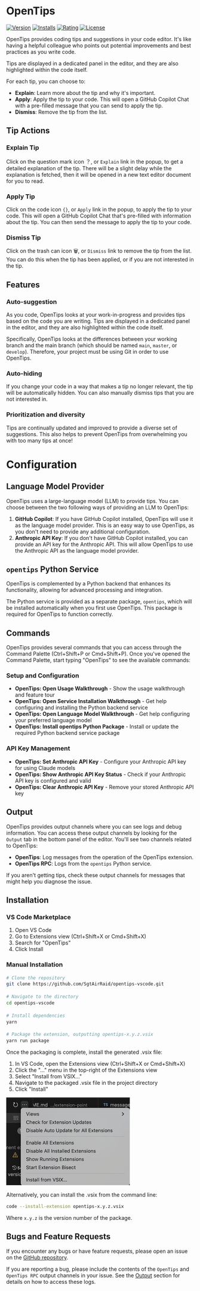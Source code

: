 # OpenTips

[![Version](https://img.shields.io/visual-studio-marketplace/v/opentips.opentips)](https://marketplace.visualstudio.com/items?itemName=opentips.opentips)
[![Installs](https://img.shields.io/visual-studio-marketplace/i/opentips.opentips)](https://marketplace.visualstudio.com/items?itemName=opentips.opentips)
[![Rating](https://img.shields.io/visual-studio-marketplace/r/opentips.opentips)](https://marketplace.visualstudio.com/items?itemName=opentips.opentips)
[![License](https://img.shields.io/github/license/SgtAirRaid/opentips-vscode)](LICENSE)

OpenTips provides coding tips and suggestions in your code editor. It's like having a helpful colleague who points out potential improvements and best practices as you write code.

Tips are displayed in a dedicated panel in the editor, and they are also highlighted within the code itself.

For each tip, you can choose to:

- **Explain**: Learn more about the tip and why it's important.
- **Apply**: Apply the tip to your code. This will open a GitHub Copilot Chat with a pre-filled message that you can send to apply the tip.
- **Dismiss**: Remove the tip from the list.

## Tip Actions

### Explain Tip

Click on the question mark icon ？, or `Explain` link in the popup, to get a detailed explanation of the tip. There will be a slight delay while the explanation is fetched, then it will be opened in a new text editor document for you to read.

### Apply Tip

Click on the code icon `{}`, or `Apply` link in the popup, to apply the tip to your code. This will open a GitHub Copilot Chat that's pre-filled with information about the tip. You can then send the message to apply the tip to your code.

### Dismiss Tip

Click on the trash can icon 🗑️, or `Dismiss` link to remove the tip from the list. You can do this when the tip has been applied, or if you are not interested in the tip.

## Features

### Auto-suggestion

As you code, OpenTips looks at your work-in-progress and provides tips based on the code you are writing. Tips are displayed in a dedicated panel in the editor, and they are also highlighted within the code itself.

Specifically, OpenTips looks at the differences between your working branch and the main branch (which should be
named `main`, `master`, or `develop`). Therefore, your project must be using Git in order to use OpenTips.

### Auto-hiding

If you change your code in a way that makes a tip no longer relevant, the tip will be automatically hidden. You can also manually dismiss tips that you are not interested in.

### Prioritization and diversity

Tips are continually updated and improved to provide a diverse set of suggestions. This also helps to prevent OpenTips from overwhelming you with too many tips at once!

# Configuration

## Language Model Provider

OpenTips uses a large-language model (LLM) to provide tips. You can choose between the two following ways of providing an LLM to OpenTips:

1. **GitHub Copilot**: If you have GitHub Copilot installed, OpenTips will use it as the language model provider. This is an easy way to use OpenTips, as you don't need to provide any additional configuration.
2. **Anthropic API Key**: If you don't have GitHub Copilot installed, you can provide an API key for the Anthropic API. This will allow OpenTips to use the Anthropic API as the language model provider.

## `opentips` Python Service

OpenTips is complemented by a Python backend that enhances its functionality, allowing for advanced processing and integration.

The Python service is provided as a separate package, `opentips`, which will be installed automatically when you first use OpenTips. This package is required for OpenTips to function correctly.

## Commands

OpenTips provides several commands that you can access through the Command Palette (Ctrl+Shift+P or Cmd+Shift+P).
Once you've opened the Command Palette, start typing "OpenTips" to see the available commands:

### Setup and Configuration

- **OpenTips: Open Usage Walkthrough** - Show the usage walkthrough and feature tour
- **OpenTips: Open Service Installation Walkthrough** - Get help configuring and installing the Python backend service
- **OpenTips: Open Language Model Walkthrough** - Get help configuring your preferred language model
- **OpenTips: Install opentips Python Package** - Install or update the required Python backend service package

### API Key Management

- **OpenTips: Set Anthropic API Key** - Configure your Anthropic API key for using Claude models
- **OpenTips: Show Anthropic API Key Status** - Check if your Anthropic API key is configured and valid
- **OpenTips: Clear Anthropic API Key** - Remove your stored Anthropic API key

## Output

OpenTips provides output channels where you can see logs and debug information. You can access these output channels by looking for the `Output` tab in the bottom panel of the editor. You'll see two channels related to OpenTips:

- **OpenTips**: Log messages from the operation of the OpenTips extension.
- **OpenTips RPC**: Logs from the `opentips` Python service.

If you aren't getting tips, check these output channels for messages that might help you diagnose the issue.

## Installation

### VS Code Marketplace

1. Open VS Code
2. Go to Extensions view (Ctrl+Shift+X or Cmd+Shift+X)
3. Search for "OpenTips"
4. Click Install

### Manual Installation

```bash
# Clone the repository
git clone https://github.com/SgtAirRaid/opentips-vscode.git

# Navigate to the directory
cd opentips-vscode

# Install dependencies
yarn

# Package the extension, outputting opentips-x.y.z.vsix
yarn run package
```

Once the packaging is complete, install the generated .vsix file:

1. In VS Code, open the Extensions view (Ctrl+Shift+X or Cmd+Shift+X)
2. Click the "..." menu in the top-right of the Extensions view
3. Select "Install from VSIX..."
4. Navigate to the packaged .vsix file in the project directory
5. Click "Install"

![Install from VSIX](https://raw.githubusercontent.com/SgtAirRaid/opentips-vscode/refs/heads/main/resources/install_vsix.png)

Alternatively, you can install the .vsix from the command line:

```bash
code --install-extension opentips-x.y.z.vsix
```

Where `x.y.z` is the version number of the package.

## Bugs and Feature Requests

If you encounter any bugs or have feature requests, please open an issue on the [GitHub repository](https://github.com/SgtAirRaid/opentips-vscode/issues).

If you are reporting a bug, please include the contents of the `OpenTips` and `OpenTips RPC` output channels in your issue. See the [Output](#output) section for details on how to access these logs.
